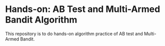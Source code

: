 # Hands-on: AB Test and Multi-Armed Bandit Algorithm
This repository is to do hands-on algorithm practice of AB test and Multi-Armed Bandit.
